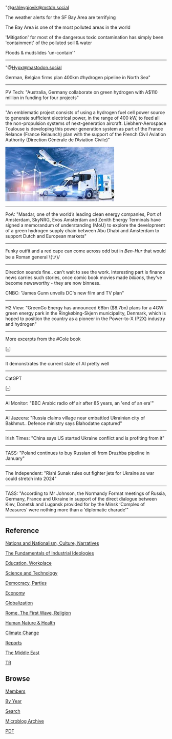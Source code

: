 
"@ashleygjovik@mstdn.social

The weather alerts for the SF Bay Area are terrifying

The Bay Area is one of the most polluted areas in the world

'Mitigation' for most of the dangerous toxic contamination has simply
been 'containment' of the polluted soil & water

Floods & mudslides 'un-contain'"

---

"@Hypx@mastodon.social

German, Belgian firms plan 400km \#hydrogen pipeline in North Sea"

---

PV Tech: "Australia, Germany collaborate on green hydrogen with A$110
million in funding for four projects"

---

"An emblematic project consists of using a hydrogen fuel cell power
source to generate sufficient electrical power, in the range of 400
kW, to feed all the non-propulsion systems of next-generation
aircraft. Liebherr-Aerospace Toulouse is developing this power
generation system as part of the France Relance (France Relaunch) plan
with the support of the French Civil Aviation Authority (Direction
Générale de l’Aviation Civile)"

<img width='340' src='mbl/2023/h2_stock_1.jpeg'/> 

---

PoA: "Masdar, one of the world’s leading clean energy companies, Port
of Amsterdam, SkyNRG, Evos Amsterdam and Zenith Energy Terminals have
signed a memorandum of understanding (MoU) to explore the development
of a green hydrogen supply chain between Abu Dhabi and Amsterdam to
support Dutch and European markets"

---

Funky outfit and a red cape can come across odd but in *Ben-Hur* that
would be a Roman general \\(ツ)/ 

---

Direction sounds fine.. can't wait to see the work. Interesting part
is finance news carries such stories, once comic book movies made
*billions*, they've become newsworthy - they are now binness.

CNBC: "James Gunn unveils DC's new film and TV plan"

---

H2 View: "GreenGo Energy has announced €8bn ($8.7bn) plans for a 4GW
green energy park in the Ringkøbing-Skjern municipality, Denmark,
which is hoped to position the country as a pioneer in the Power-to-X
(P2X) industry and hydrogen"

---

More excerpts from the \#Cole book

[[-]](2023/01/mohammad-cole.html)

---

It demonstrates the current state of AI pretty well

---

CatGPT

[[-]](https://catgpt.wvd.io/)

---

Al Monitor: "BBC Arabic radio off air after 85 years, an 'end of an era'"

---

Al Jazeera: "Russia claims village near embattled Ukrainian city of
Bakhmut.. Defence ministry says Blahodatne captured"

---

Irish Times: "China says US started Ukraine conflict and is profiting
from it"

---

TASS: "Poland continues to buy Russian oil from Druzhba pipeline in
January"

---

The Independent: "Rishi Sunak rules out fighter jets for Ukraine as
war could stretch into 2024"

---

TASS: "According to Mr Johnson, the Normandy Format meetings of
Russia, Germany, France and Ukraine in support of the direct dialogue
between Kiev, Donetsk and Lugansk provided for by the Minsk ‘Complex
of Measures’ were nothing more than a ‘diplomatic charade’"

---

## Reference

[Nations and Nationalism, Culture, Narratives](2013/02/nations-and-nationalism.html)

[The Fundamentals of Industrial Ideologies](2011/04/fundamentals-of-industrial-ideologies.html)

[Education, Workplace](2017/09/education-workplace.html)

[Science and Technology](2018/09/science-technology.html)

[Democracy, Parties](2016/11/democracy.html)

[Economy](2018/05/economy.html)

[Globalization](2018/09/globalization.html)

[Rome, The First Wave, Religion](2017/12/rome.html)

[Human Nature & Health](2020/07/human-nature.html)

[Climate Change](2018/12/climate.html)

[Reports](2019/05/reports.html)

[The Middle East](2019/07/middleeast.html)

[TR](../tr)

## Browse

[Members](2022/08/members.html)

[By Year](years.html)

[Search](search.html)

[Microblog Archive](mbl/index.html)

[PDF](https://drive.google.com/uc?export=view&id=1FSi-1MnqXVq_PVTEXzzflwN8-7h92N_R)
